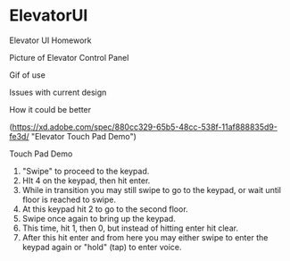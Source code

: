 # ElevatorUI
Elevator UI Homework

Picture of Elevator Control Panel


Gif of use


Issues with current design



How it could be better






(https://xd.adobe.com/spec/880cc329-65b5-48cc-538f-11af888835d9-fe3d/ "Elevator Touch Pad Demo")

Touch Pad Demo
1. "Swipe" to proceed to the keypad.
2. HIt 4 on the keypad, then hit enter.
3. While in transition you may still swipe to go to the keypad, or wait until floor is reached to swipe.
4. At this keypad hit 2 to go to the second floor.
5. Swipe once again to bring up the keypad.
6. This time, hit 1, then 0, but instead of hitting enter hit clear.
7. After this hit enter and from here you may either swipe to enter the keypad again or "hold" (tap) to enter voice.
